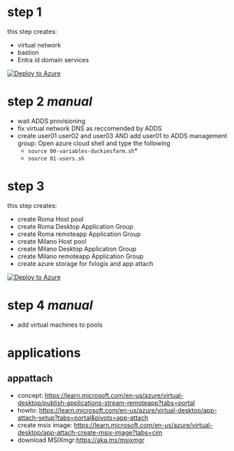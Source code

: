 
# step 1
this step creates:
* virtual network
* bastion
* Entra id domain services

[![Deploy to Azure](https://aka.ms/deploytoazurebutton)](https://portal.azure.com/#create/Microsoft.Template/uri/https%3A%2F%2Fraw.githubusercontent.com%2Fnicolgit%2FAVD-Playground%2Fmain%2Fv2%2Fstep1%2Fstep1.json) 

# step 2 *manual*
* wait ADDS provisioning
* fix virtual network DNS as reccomended by ADDS
* create user01 user02 and user03 AND add user01 to ADDS management group: Open azure cloud shell and type the following
  * `source 00-variables-duckiesfarm.sh`* 
  * `source 01-users.sh `

# step 3
this step creates:
* create Roma Host pool
* create Roma Desktop Application Group
* create Roma remoteapp Application Group 
* create Milano Host pool
* create Milano Desktop Application Group
* create Milano remoteapp Application Group
* create azure storage for fxlogix and app attach

[![Deploy to Azure](https://aka.ms/deploytoazurebutton)](https://portal.azure.com/#create/Microsoft.Template/uri/https%3A%2F%2Fraw.githubusercontent.com%2Fnicolgit%2FAVD-Playground%2Fmain%2Fv2%2Fstep3%2Fstep3.json) 

# step 4 *manual*
* add virtual machines to pools


# applications
## appattach
* concept: <https://learn.microsoft.com/en-us/azure/virtual-desktop/publish-applications-stream-remoteapp?tabs=portal>
* howto: <https://learn.microsoft.com/en-us/azure/virtual-desktop/app-attach-setup?tabs=portal&pivots=app-attach>
* create msix image: https://learn.microsoft.com/en-us/azure/virtual-desktop/app-attach-create-msix-image?tabs=cim 
* download MSIXmgr:<https://aka.ms/msixmgr>